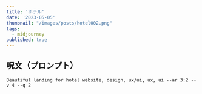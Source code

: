 ```yaml
---
title: 'ホテル'
date: '2023-05-05'
thumbnail: "/images/posts/hotel002.png"
tags:
  - midjourney
published: true
---
```


## 呪文（プロンプト）
```
Beautiful landing for hotel website, design, ux/ui, ux, ui --ar 3:2 --v 4 --q 2
```